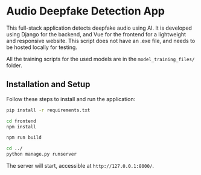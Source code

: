 # Audio Deepfake Detection App

This full-stack application detects deepfake audio using AI.
It is developed using Django for the backend, and Vue for the frontend for a lightweight and responsive website. This script does not have an .exe file, and needs to be hosted locally for testing.

All the training scripts for the used models are in the `model_training_files/` folder.

## Installation and Setup

Follow these steps to install and run the application:

```bash
pip install -r requirements.txt
```

```bash
cd frontend
npm install
```

```bash
npm run build
```

```bash
cd ../
python manage.py runserver
```

The server will start, accessible at `http://127.0.0.1:8000/`.
